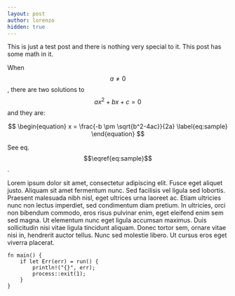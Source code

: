 ```yaml
---
layout: post
author: lorenzo
hidden: true
---
```

This is just a test post and there is nothing very special to it. This post has some math in it.

When $$a \ne 0$$, there are two solutions to $$ax^2 + bx + c = 0$$ and they are:

$$
\begin{equation}
    x = \frac{-b \pm \sqrt{b^2-4ac}}{2a}
    \label{eq:sample}
\end{equation}
$$

See eq. $$\eqref{eq:sample}$$.

Lorem ipsum dolor sit amet, consectetur adipiscing elit. Fusce eget aliquet justo. Aliquam sit amet fermentum nunc. Sed facilisis vel ligula sed lobortis. Praesent malesuada nibh nisl, eget ultrices urna laoreet ac. Etiam ultricies nunc non lectus imperdiet, sed condimentum diam pretium. In ultricies, orci non bibendum commodo, eros risus pulvinar enim, eget eleifend enim sem sed magna. Ut elementum nunc eget ligula accumsan maximus. Duis sollicitudin nisi vitae ligula tincidunt aliquam. Donec tortor sem, ornare vitae nisi in, hendrerit auctor tellus. Nunc sed molestie libero. Ut cursus eros eget viverra placerat. 

<pre><code class="language-python" quote-src="https://raw.githubusercontent.com/lorenzocelli/jwtauth/refs/heads/main/src/jwtauth/models.py" quote-lines="5-7">fn main() {
    if let Err(err) = run() {
        println!("{}", err);
        process::exit(1);
    }
}</code></pre>
